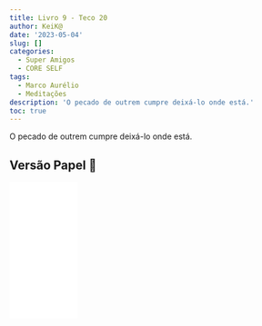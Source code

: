 ```yaml
---
title: Livro 9 - Teco 20
author: KeiK@
date: '2023-05-04'
slug: []
categories:
  - Super Amigos
  - CORE SELF
tags:
  - Marco Aurélio
  - Meditações
description: 'O pecado de outrem cumpre deixá-lo onde está.'
toc: true
---
```


O pecado de outrem cumpre deixá-lo onde está.


## Versão Papel :book:
<iframe style="width:120px;height:240px;" marginwidth="0" marginheight="0" scrolling="no" frameborder="0" src="//ws-na.amazon-adsystem.com/widgets/q?ServiceVersion=20070822&OneJS=1&Operation=GetAdHtml&MarketPlace=BR&source=ss&ref=as_ss_li_til&ad_type=product_link&tracking_id=mundodekeika-20&language=pt_BR&marketplace=amazon&region=BR&placement=B092FVY4BB&asins=B092FVY4BB&linkId=37c5ec14221f61f811029aa88b520891&show_border=true&link_opens_in_new_window=true"></iframe>